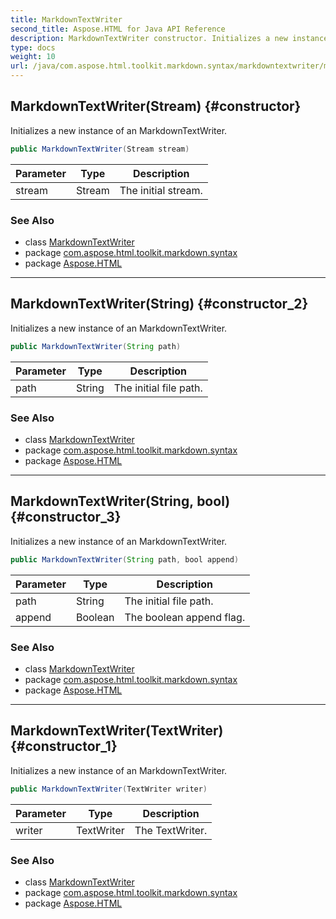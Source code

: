 ```yaml
---
title: MarkdownTextWriter
second_title: Aspose.HTML for Java API Reference
description: MarkdownTextWriter constructor. Initializes a new instance of an MarkdownTextWriter
type: docs
weight: 10
url: /java/com.aspose.html.toolkit.markdown.syntax/markdowntextwriter/markdowntextwriter/
---
```

## MarkdownTextWriter(Stream) {#constructor}

Initializes a new instance of an MarkdownTextWriter.

```java
public MarkdownTextWriter(Stream stream)
```

| Parameter | Type | Description |
| --- | --- | --- |
| stream | Stream | The initial stream. |

### See Also

* class [MarkdownTextWriter](../)
* package [com.aspose.html.toolkit.markdown.syntax](../../markdowntextwriter/)
* package [Aspose.HTML](../../../)

---

## MarkdownTextWriter(String) {#constructor_2}

Initializes a new instance of an MarkdownTextWriter.

```java
public MarkdownTextWriter(String path)
```

| Parameter | Type | Description |
| --- | --- | --- |
| path | String | The initial file path. |

### See Also

* class [MarkdownTextWriter](../)
* package [com.aspose.html.toolkit.markdown.syntax](../../markdowntextwriter/)
* package [Aspose.HTML](../../../)

---

## MarkdownTextWriter(String, bool) {#constructor_3}

Initializes a new instance of an MarkdownTextWriter.

```java
public MarkdownTextWriter(String path, bool append)
```

| Parameter | Type | Description |
| --- | --- | --- |
| path | String | The initial file path. |
| append | Boolean | The boolean append flag. |

### See Also

* class [MarkdownTextWriter](../)
* package [com.aspose.html.toolkit.markdown.syntax](../../markdowntextwriter/)
* package [Aspose.HTML](../../../)

---

## MarkdownTextWriter(TextWriter) {#constructor_1}

Initializes a new instance of an MarkdownTextWriter.

```java
public MarkdownTextWriter(TextWriter writer)
```

| Parameter | Type | Description |
| --- | --- | --- |
| writer | TextWriter | The TextWriter. |

### See Also

* class [MarkdownTextWriter](../)
* package [com.aspose.html.toolkit.markdown.syntax](../../markdowntextwriter/)
* package [Aspose.HTML](../../../)
